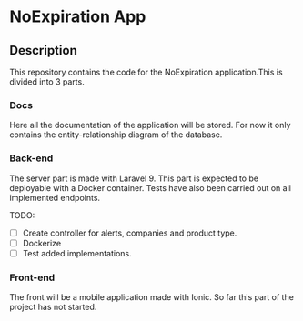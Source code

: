 # NoExpiration App

## Description

This repository contains the code for the NoExpiration application.This is divided into 3 parts.


### Docs

Here all the documentation of the application will be stored. For now it only contains the entity-relationship diagram of the database.

### Back-end

The server part is made with Laravel 9. This part is expected to be deployable with a Docker container.
Tests have also been carried out on all implemented endpoints.

TODO:
  - [ ] Create controller for alerts, companies and product type.
  - [ ] Dockerize
  - [ ] Test added implementations.
  
### Front-end

The front will be a mobile application made with Ionic. So far this part of the project has not started.

